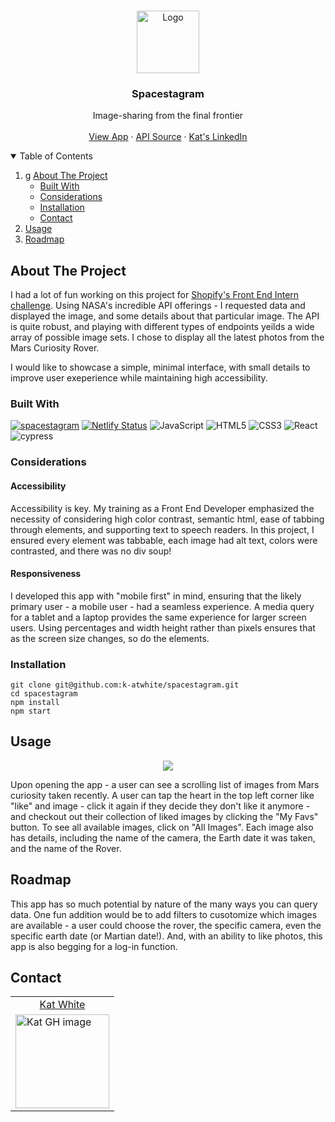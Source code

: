 <!-- PROJECT LOGO -->
<br />
<p align="center">
    <img src="https://user-images.githubusercontent.com/49215782/133957842-2cb1b349-8a80-46c1-b7a8-6caab7d90d55.png" alt="Logo" width="100" height="100">
  </a>

  <h3 align="center">Spacestagram</h3>

  <p align="center">
    Image-sharing from the final frontier
    <br />
    <br />
    <a href="https://spacestagram-kw.netlify.app/">View App</a>
    ·
    <a href="https://github.com/chrisccerami/mars-photo-api">API Source</a>
    ·
    <a href="https://www.linkedin.com/in/ka-white/">Kat's LinkedIn</a>
  </p>
</p>

<!-- TABLE OF CONTENTS -->
<details open="open">
  <summary>Table of Contents</summary>
  <ol>
    <li>g
      <a href="#about-the-project">About The Project</a>
      <ul>
        <li><a href="#built-with">Built With</a></li>
        <li><a href="#considerations">Considerations</a></li>
        <li><a href="#installation">Installation</a></li>
        <li><a href="#contact">Contact</a></li>
      </ul>
    </li>
    </li>
    <li><a href="#usage">Usage</a></li>
    <li><a href="#roadmap">Roadmap</a></li>
  </ol>
</details>

<!-- ABOUT THE PROJECT -->

## About The Project

I had a lot of fun working on this project for [Shopify's Front End Intern challenge](https://docs.google.com/document/d/1QlC6htA5SXEl3YruAOkJWj2-0W3w-n0UOzGuJ1EcktQ/edit). Using NASA's incredible API offerings - I requested data and displayed the image, and some details about that particular image. The API is quite robust, and playing with different types of endpoints yeilds a wide array of possible image sets. I chose to display all the latest photos from the Mars Curiosity Rover.

I would like to showcase a simple, minimal interface, with small details to improve user exeperience while maintaining high accessibility.

### Built With

[![spacestagram](https://circleci.com/gh/k-atwhite/spacestagram.svg?style=svg)](https://app.circleci.com/pipelines/github/k-atwhite/spacestagram)
[![Netlify Status](https://api.netlify.com/api/v1/badges/3cde6c01-55e0-43df-bb9c-71fec55391f9/deploy-status)](https://app.netlify.com/sites/spacestagram-kw/deploys)
![JavaScript](https://img.shields.io/badge/javascript-%23323330.svg?style=for-the-badge&logo=javascript&logoColor=%23F7DF1E)
![HTML5](https://img.shields.io/badge/html5-%23E34F26.svg?style=for-the-badge&logo=html5&logoColor=white)
![CSS3](https://img.shields.io/badge/css3-%231572B6.svg?style=for-the-badge&logo=css3&logoColor=white)
![React](https://img.shields.io/badge/react-%2320232a.svg?style=for-the-badge&logo=react&logoColor=%2361DAFB)
![cypress](https://img.shields.io/badge/-cypress-%23E5E5E5?style=for-the-badge&logo=cypress&logoColor=058a5e)

### Considerations

#### Accessibility

Accessibility is key. My training as a Front End Developer emphasized the necessity of considering high color contrast, semantic html, ease of tabbing through elements, and supporting text to speech readers. In this project, I ensured every element was tabbable, each image had alt text, colors were contrasted, and there was no div soup!

#### Responsiveness

I developed this app with "mobile first" in mind, ensuring that the likely primary user - a mobile user - had a seamless experience. A media query for a tablet and a laptop provides the same experience for larger screen users. Using percentages and width height rather than pixels ensures that as the screen size changes, so do the elements.

### Installation

```
git clone git@github.com:k-atwhite/spacestagram.git
cd spacestagram
npm install
npm start
```

## Usage

<p align="center"><img src=https://media.giphy.com/media/yJJPleogN0lLOIRBiD/giphy.gif?cid=790b761149f6c8f73d64143a1004072ebcd9cbfe8e99f0df&rid=giphy.gif&ct=g ></p>

Upon opening the app - a user can see a scrolling list of images from Mars curiosity taken recently. A user can tap the heart in the top left corner like "like" and image - click it again if they decide they don't like it anymore - and checkout out their collection of liked images by clicking the "My Favs" button. To see all available images, click on "All Images". Each image also has details, including the name of the camera, the Earth date it was taken, and the name of the Rover.

## Roadmap

This app has so much potential by nature of the many ways you can query data. One fun addition would be to add filters to cusotomize which images are available - a user could choose the rover, the specific camera, even the specific earth date (or Martian date!). And, with an ability to like photos, this app is also begging for a log-in function.

## Contact

<table>
  <tr>
    <td align="center"> <a href="https://github.com/k-atwhite">Kat White</td>
  </tr>
    <td><img src="https://avatars.githubusercontent.com/u/49215782?v=4" alt="Kat GH image" width="150" height="auto" /></td>
</table>
